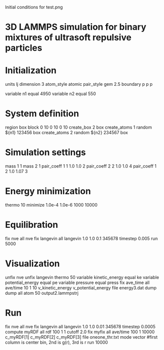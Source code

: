 Initial conditions for test.png

# 3D LAMMPS simulation for binary mixtures of ultrasoft repulsive particles
# Initialization
units lj
dimension 3
atom_style atomic
pair_style gem 2.5
boundary p p p

variable n1 equal 4950
variable n2 equal 550

# System definition
region box block 0 10 0 10 0 10
create_box 2 box
create_atoms 1 random ${n1} 123456 box
create_atoms 2 random ${n2} 234567 box

# Simulation settings
mass 1 1 
mass 2 1
pair_coeff 1 1 1.0 1.0 2
pair_coeff 2 2 1.0 1.0 4
pair_coeff 1 2 1.0 1.07 3

# Energy minimization
thermo 10
minimize 1.0e-4 1.0e-6 1000 10000

# Equilibration
fix nve all nve
fix langevin all langevin 1.0 1.0 0.1 345678
timestep 0.005
run 5000


# Visualization
unfix nve 
unfix langevin
thermo 50
variable kinetic_energy equal ke
variable potential_energy equal pe
variable pressure equal press
fix ave_time all ave/time 10 1 10 v_kinetic_energy v_potential_energy file energy3.dat
dump dump all atom 50 output2.lammpstrj

# Run
fix nve all nve
fix langevin all langevin 1.0 1.0 0.01 345678
timestep 0.0005
compute myRDF all rdf 100 1 1 cutoff 2.0
fix myfix all ave/time 100 1 10000 c_myRDF[1] c_myRDF[2] c_myRDF[3] file oneone_thr.txt mode vector
#first column is center bin, 2nd is g(r), 3rd is r
run 10000


